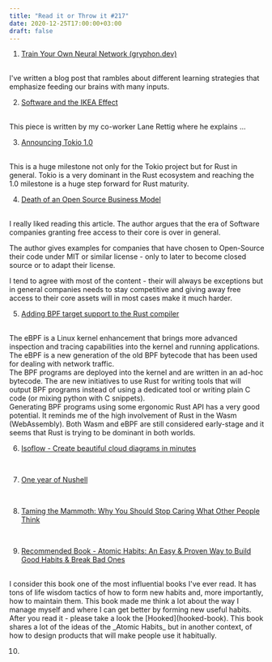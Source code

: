```yaml
---
title: "Read it or Throw it #217"
date: 2020-12-25T17:00:00+03:00
draft: false
---
```


1. [Train Your Own Neural Network (gryphon.dev)](train-your-own-neural-network)
<br/>
I've written a blog post that rambles about different learning strategies 
that emphasize feeding our brains with many inputs. 

2. [Software and the IKEA Effect](software-ikea-effect)
<br/>
This piece is written by my co-worker Lane Rettig where he explains ...

3. [Announcing Tokio 1.0](tokio-1)
<br/>
This is a huge milestone not only for the Tokio project but for Rust in general.
Tokio is a very dominant in the Rust ecosystem and reaching the 1.0 milestone is
a huge step forward for Rust maturity. 


4. [Death of an Open Source Business Model](death-of-open-source-business-model)
<br/>
I really liked reading this article. The author argues that the era of Software companies
granting free access to their core is over in general.

The author gives examples for companies that have chosen to Open-Source their code under MIT or similar license - only to later to become closed source or
to adapt their license. 

I tend to agree with most of the content - their will always be exceptions but in general
companies needs to stay competitive and giving away free access to their core assets will in most cases
make it much harder.

5. [Adding BPF target support to the Rust compiler](rust-bpf-target)
<br/>
The eBPF is a Linux kernel enhancement that brings more advanced inspection and tracing
capabilities into the kernel and running applications.
<br/>
The eBPF is a new generation of the old BPF bytecode that has been used for dealing with network traffic.
<br/>
The BPF programs are deployed into the kernel and are written in an ad-hoc bytecode.
The are new initiatives to use Rust for writing tools that will output BPF programs instead of using a dedicated tool 
or writing plain C code (or mixing python with C snippets). 
<br/>
Generating BPF programs using some ergonomic Rust API has a very good potential.
It reminds me of the high involvement of Rust in the Wasm (WebAssembly).
Both Wasm and eBPF are still considered early-stage and it seems that Rust is trying to be dominant in both worlds.


6. [Isoflow - Create beautiful cloud diagrams in minutes](isoflow)
<br/>

7. [One year of Nushell](year-of-nushell)
<br/>

8. [Taming the Mammoth: Why You Should Stop Caring What Other People Think](taming-mammoth)
<br/>

9. [Recommended Book - Atomic Habits: An Easy & Proven Way to Build Good Habits & Break Bad Ones](atomic-habits-book)
<br/>
I consider this book one of the most influential books I've ever read.
It has tons of life wisdom tactics of how to form new habits and, more importantly, how to maintain them.
This book made me think a lot about the way I manage myself and where I can get better by forming new useful habits.
<br/>
After you read it - please take a look the [Hooked](hooked-book).
This book shares a lot of the ideas of the _Atomic Habits_ but in another context, of how to design products
that will make people use it habitually.

10. []() 
<br/>


[year-of-nushell]: http://www.nushell.sh/blog/2020/08/23/year_of_nushell.html
[train-your-own-neural-network]: https://gryphon.dev/2020/04/29/train-your-own-neural-network
[isoflow]: https://isoflow.io
[atomic-habits-book]: https://www.amazon.com/Atomic-Habits-Proven-Build-Break-ebook/dp/B01N5AX61W
[hooked-book]: https://www.amazon.com/Hooked-How-Build-Habit-Forming-Products/dp/B00HZY1N0K/
[tokio-1]: https://tokio.rs/blog/2020-12-tokio-1-0
[death-of-open-source-business-model]: https://joemorrison.medium.com/death-of-an-open-source-business-model-62bc227a7e9b
[rust-bpf-target]: https://confused.ai/posts/rust-bpf-target
[taming-mammoth]: https://waitbutwhy.com/2014/06/taming-mammoth-let-peoples-opinions-run-life.html
[software-ikea-effect]: https://www.etherean.org/experience/software/web3/2020/12/13/software-ikea-effect.html 
